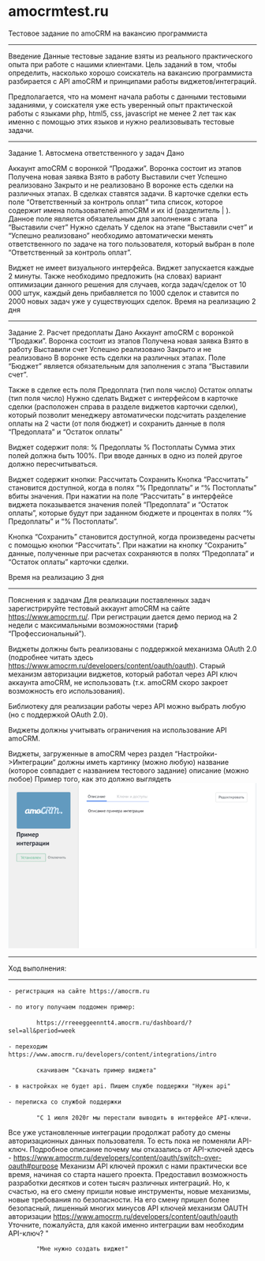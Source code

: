# amocrmtest.ru

Тестовое задание по amoCRM на вакансию программиста

---------------------------------------------------------------
Введение
Данные тестовые задание взяты из реального практического опыта при работе с нашими клиентами. Цель заданий в том, чтобы определить, насколько хорошо соискатель на вакансию программиста разбирается с API amoCRM и принципами работы виджетов/интеграций. 

Предполагается, что на момент начала работы с данными тестовыми заданиями, у соискателя уже есть уверенный опыт практической работы с языками php, html5, css, javascript не менее 2 лет так как именно с помощью этих языков и нужно реализовывать тестовые задачи. 

---------------------------------------------------------------

Задание 1. Автосмена ответственного у задач
Дано

Аккаунт amoCRM с воронкой “Продажи”. Воронка состоит из этапов
Получена новая заявка
Взято в работу
Выставили счет
Успешно реализовано
Закрыто и не реализовано
В воронке есть сделки на различных этапах. В сделках ставятся задачи. В карточке сделки есть поле “Ответственный за контроль оплат” типа список, которое содержит имена пользователей amoCRM и их id (разделитель | ). Данное поле является обязательным для заполнения с этапа “Выставили счет”
Нужно сделать
У сделок на этапе “Выставили счет” и “Успешно реализовано” необходимо автоматически менять ответственного по задаче на того пользователя, который выбран в поле “Ответственный за контроль оплат”. 

Виджет не имеет визуального интерфейса. Виджет запускается каждые 2 минуты. 
Также необходимо предложить (на словах) вариант оптимизации данного решения для случаев, когда задач/сделок от 10 000 штук, каждый день прибавляется по 1000 сделок и ставится по 2000 новых задач уже у существующих сделок. 
Время на реализацию
2 дня

---------------------------------------------------------------

Задание 2. Расчет предоплаты
Дано
Аккаунт amoCRM с воронкой “Продажи”. Воронка состоит из этапов
Получена новая заявка
Взято в работу
Выставили счет
Успешно реализовано
Закрыто и не реализовано
В воронке есть сделки на различных этапах. Поле “Бюджет” является обязательным для заполнения с этапа “Выставили счет”. 

Также в сделке есть поля
Предоплата (тип поля число)
Остаток оплаты (тип поля число)
Нужно сделать
Виджет с интерфейсом в карточке сделки (расположен справа в разделе виджетов карточки сделки), который позволит менеджеру автоматически подсчитать разделение оплаты на 2 части (от поля бюджет) и сохранить данные в поля “Предоплата” и “Остаток оплаты”

Виджет содержит поля:
% Предоплаты
% Постоплаты
Сумма этих полей должна быть 100%. При вводе данных в одно из полей другое должно пересчитываться. 

Виджет содержит кнопки:
Рассчитать
Сохранить
Кнопка “Рассчитать” становится доступной, когда в полях “% Предоплаты” и “% Постоплаты” вбиты значения. При нажатии на поле “Рассчитать” в интерфейсе виджета показывается значения полей “Предоплата” и “Остаток оплаты”, которые будут при заданном бюджете и процентах в полях “% Предоплаты” и “% Постоплаты”. 

Кнопка “Сохранить” становится доступной, когда произведены расчеты с помощью кнопки “Рассчитать”. При нажатии на кнопку “Сохранить” данные, полученные при расчетах сохраняются в полях “Предоплата” и “Остаток оплаты” карточки сделки. 

Время на реализацию
3 дня

---------------------------------------------------------------

Пояснения к задачам
Для реализации поставленных задач зарегистрируйте тестовый аккаунт amoCRM на сайте https://www.amocrm.ru/. При регистрации дается демо период на 2 недели с максимальными возможностями (тариф “Профессиональный”).

Виджеты должны быть реализованы с поддержкой механизма OAuth 2.0 (подробнее читать здесь https://www.amocrm.ru/developers/content/oauth/oauth). Старый механизм авторизации виджетов, который работал через API ключ аккаунта amoCRM, не использовать (т.к. amoCRM скоро закроет возможность его использования). 

Библиотеку для реализации работы через API можно выбрать любую (но с поддержкой OAuth 2.0).

Виджеты должны учитывать ограничения на использование API amoCRM. 

Виджеты, загруженные в amoCRM через раздел “Настройки->Интеграции” должны иметь 
картинку (можно любую)
название (которое совпадает с названием тестового задание)
описание (можно любое)
Пример того, как это должно выглядеть
<img src="https://github.com/rreeggeenntt4/amocrmtest.ru/blob/main/media/what_should_work.png" alt="">

---------------------------------------------------------------

Ход выполнения:

---------------------------------------------------------------

    - регистрация на сайте https://amocrm.ru

    - по итогу получаем поддомен пример:

            https://rreeeggeenntt4.amocrm.ru/dashboard/?sel=all&period=week

    - переходим https://www.amocrm.ru/developers/content/integrations/intro

            скачиваем "Скачать пример виджета"

    - в настройках не будет api. Пишем службе поддержки "Нужен api"

    - переписка со службой поддержки

            "С 1 июля 2020г мы перестали выводить в интерфейсе API-ключи.
Все уже установленные интеграции продолжат работу до смены авторизационных данных пользователя. То есть пока не поменяли API-ключ. Подробное описание почему мы отказались от API-ключей здесь - https://www.amocrm.ru/developers/content/oauth/switch-over-oauth#purpose Механизм API ключей прожил с нами практически все время, начиная со старта нашего проекта. Предоставил возможность разработки десятков и сотен тысяч различных интеграций. Но, к счастью, на его смену пришли новые инструменты, новые механизмы, новые требования по безопасности. На его смену пришел более безопасный, лишенный многих минусов API ключей механизм OAUTH авторизации https://www.amocrm.ru/developers/content/oauth/oauth
Уточните, пожалуйста, для какой именно интеграции вам необходим API-ключ?
"

            "Мне нужно создать виджет"


